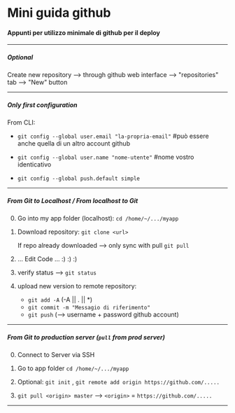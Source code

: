 
# Mini guida github
#### Appunti per utilizzo minimale di github per il deploy


---



##### Optional
Create new repository --> through github web interface --> "repositories" tab --> "New" button



---


##### Only first configuration
From CLI:
- `git config --global user.email "la-propria-email"`  #può essere anche quella di un altro account github

- `git config --global user.name "nome-utente"` #nome vostro identicativo

- `git config --global push.default simple`



---



##### From Git to Localhost / From localhost to Git
0) Go into my app folder (localhost):
    `cd /home/~/.../myapp`


1) Download repository:
    `git clone <url>`

    If repo already downloaded --> only sync with pull
    `git pull`


2) ... Edit Code ... :) :) :)


3) verify status --> `git status`


4) upload new version to remote repository:
    - `git add -A`   (-A || . || *)
    - `git commit -m "Messagio di riferimento"`
    - `git push` (--> username + password github account)


----------------------------------------------

##### From Git to production server (`pull` from prod server)

0)  Connect to Server via SSH

1)  Go to app folder
    `cd /home/~/.../myapp`
    
2)  Optional: `git init` , `git remote add origin https://github.com/.....`


3) `git pull <origin> master`  --> `<origin>` = `https://github.com/.....`


---------------------------------------------


